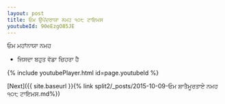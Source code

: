 ```yaml
---
layout: post
title: ਓਮ ਉਪੇਂਦਰਾਯਾ ਨਮਹ ੧੦੮ ਟਾਇਮਸ
youtubeId: 90eEzgO85JE
---
```

 
 
 ਓਮ ਮਹਾਂਨਾਯਾ ਨਮਹ  
 
 -  ਜਿਸਦਾ ਬਹੁਤ ਵੱਡਾ ਚਿਹਰਾ ਹੈ 
 
  
 
  
 
 
 
 
 
 


{% include youtubePlayer.html id=page.youtubeId %}
 
[Next]({{ site.baseurl }}{% link  split2/_posts/2015-10-09-ਓਮ ਸ਼ਾਤੈਮੂਰਤਾਏ ਨਮਹ ੧੦੮ ਟਾਇਮਸ.md%})
 
